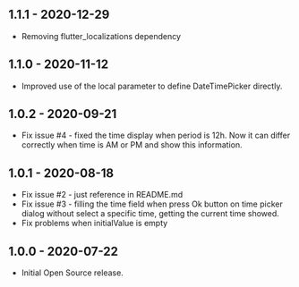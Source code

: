 ## 1.1.1 - 2020-12-29

* Removing flutter_localizations dependency
  
## 1.1.0 - 2020-11-12

* Improved use of the local parameter to define DateTimePicker directly.

## 1.0.2 - 2020-09-21

* Fix issue #4 - fixed the time display when period is 12h. Now it can differ correctly when time is AM or PM and show this information.

## 1.0.1 - 2020-08-18

* Fix issue #2 - just reference in README.md
* Fix issue #3 - filling the time field when press Ok button on time picker dialog without select a specific time, getting the current time showed.
* Fix problems when initialValue is empty

## 1.0.0 - 2020-07-22

* Initial Open Source release.
